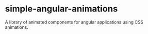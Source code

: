 # simple-angular-animations
A library of animated components for angular applications using CSS animations.
